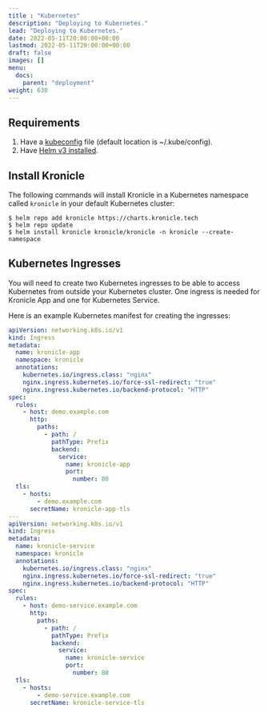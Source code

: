 ```yaml
---
title : "Kubernetes"
description: "Deploying to Kubernetes."
lead: "Deploying to Kubernetes."
date: 2022-05-11T20:00:00+00:00
lastmod: 2022-05-11T20:00:00+00:00
draft: false
images: []
menu:
  docs:
    parent: "deployment"
weight: 630
---
```



## Requirements

1. Have a [kubeconfig](https://kubernetes.io/docs/tasks/access-application-cluster/configure-access-multiple-clusters/) file (default location is ~/.kube/config).
2. Have [Helm v3 installed](https://helm.sh/docs/intro/install/).


## Install Kronicle

The following commands will install Kronicle in a Kubernetes namespace called `kronicle` in your default Kubernetes
cluster:

```shell
$ helm repo add kronicle https://charts.kronicle.tech
$ helm repo update
$ helm install kronicle kronicle/kronicle -n kronicle --create-namespace
```


## Kubernetes Ingresses

You will need to create two Kubernetes ingresses to be able to access Kubernetes from outside your Kubernetes
cluster.  One ingress is needed for Kronicle App and one for Kubernetes Service.

Here is an example Kubernetes manifest for creating the ingresses:

```yaml
apiVersion: networking.k8s.io/v1
kind: Ingress
metadata:
  name: kronicle-app
  namespace: kronicle
  annotations:
    kubernetes.io/ingress.class: "nginx"
    nginx.ingress.kubernetes.io/force-ssl-redirect: "true"
    nginx.ingress.kubernetes.io/backend-protocol: "HTTP"
spec:
  rules:
    - host: demo.example.com
      http:
        paths:
          - path: /
            pathType: Prefix
            backend:
              service:
                name: kronicle-app
                port:
                  number: 80
  tls:
    - hosts:
        - demo.example.com
      secretName: kronicle-app-tls
---
apiVersion: networking.k8s.io/v1
kind: Ingress
metadata:
  name: kronicle-service
  namespace: kronicle
  annotations:
    kubernetes.io/ingress.class: "nginx"
    nginx.ingress.kubernetes.io/force-ssl-redirect: "true"
    nginx.ingress.kubernetes.io/backend-protocol: "HTTP"
spec:
  rules:
    - host: demo-service.example.com
      http:
        paths:
          - path: /
            pathType: Prefix
            backend:
              service:
                name: kronicle-service
                port:
                  number: 80
  tls:
    - hosts:
        - demo-service.example.com
      secretName: kronicle-service-tls
```
